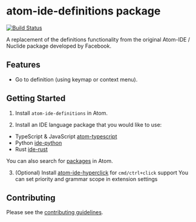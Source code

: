 # atom-ide-definitions package

[![Build Status](https://badgen.net/travis/atom-ide-community/atom-ide-definitions/master)](https://travis-ci.org/atom-ide-community/atom-ide-definitions)

A replacement of the definitions functionality from the original Atom-IDE / Nuclide package developed by Facebook.

## Features

- Go to definition (using keymap or context menu).

## Getting Started

1. Install `atom-ide-definitions` in Atom.

2. Install an IDE language package that you would like to use:

- TypeScript & JavaScript [atom-typescript](https://atom.io/packages/atom-typescript)
- Python [ide-python](https://atom.io/packages/ide-python)
- Rust [ide-rust](hhttps://atom.io/packages/ide-rust)

You can also search for [packages](https://atom.io/packages/search?q=IDE) in Atom.

3. (Optional) Install [atom-ide-hyperclick](https://atom.io/packages/atom-ide-hyperclick) for `cmd/ctrl+click` support
   You can set priority and grammar scope in extension settings

## Contributing

Please see the [contributing guidelines](CONTRIBUTING.md).
